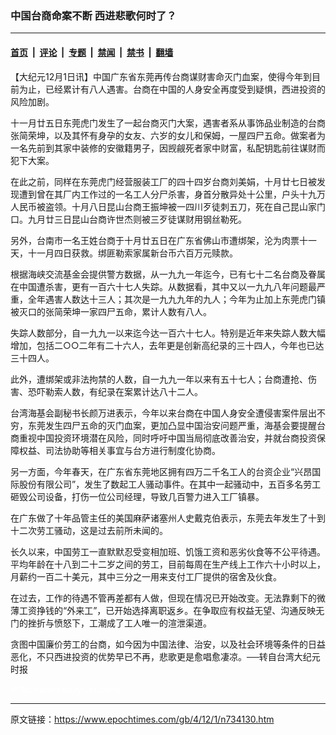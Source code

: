 ### 中国台商命案不断 西进悲歌何时了？

---

#### [首页](../../../..?n734130) &nbsp;|&nbsp; [评论](../../../../../epoch-comment?n734130) &nbsp;|&nbsp; [专题](../../../../../epoch-special?n734130) &nbsp;|&nbsp; [禁闻](../../../../../epoch-news?n734130) &nbsp;|&nbsp; [禁书](../../../../../books?n734130) &nbsp;|&nbsp; [翻墙](https://github.com/gfw-breaker/nogfw/blob/master/README.md?n734130)


<div class="post_content" id="artbody" itemprop="articleBody">
 <!-- article content begin -->
 <p>
  【大纪元12月1日讯】中国广东省东莞再传台商谋财害命灭门血案，使得今年到目前为止，已经累计有八人遇害。台商在中国的人身安全再度受到疑惧，西进投资的风险加剧。
 </p>
 <p>
  十一月廿五日东莞虎门发生了一起台商灭门大案，遇害者系从事饰品业制造的台商张简荣坤，以及其怀有身孕的女友、六岁的女儿和保姆，一屋四尸五命。做案者为一名先前到其家中装修的安徽籍男子，因觊觎死者家中财富，私配钥匙前往谋财而犯下大案。
 </p>
 <p>
  在此之前，同样在东莞虎门经营服装工厂的四十四岁台商刘美娟，十月廿七日被发现遭到曾在其厂内工作过的一名工人分尸杀害，身首分散异处十公里，户头十九万人民币被盗领。十月八日昆山台商王振坤被一四川歹徒刺五刀，死在自己昆山家门口。九月廿三日昆山台商许世杰则被三歹徒谋财用钢丝勒死。
 </p>
 <p>
  另外，台南市一名王姓台商于十月廿五日在广东省佛山市遭绑架，沦为肉票十一天，十一月四日获救。绑匪勒索家属新台币六百万元赎款。
 </p>
 <p>
  根据海峡交流基金会提供警方数据，从一九九一年迄今，已有七十二名台商及眷属在中国遭杀害，更有一百六十七人失踪。从数据看，其中又以一九九八年问题最严重，全年遇害人数达十三人；其次是一九九九年的九人；今年为止加上东莞虎门镇被灭口的张简荣坤一家四尸五命，累计人数有八人。
 </p>
 <p>
  失踪人数部分，自一九九一以来迄今达一百六十七人。特别是近年来失踪人数大幅增加，包括二○○二年有二十六人，去年更是创新高纪录的三十四人，今年也已达三十四人。
 </p>
 <p>
  此外，遭绑架或非法拘禁的人数，自一九九一年以来有五十七人；台商遭抢、伤害、恐吓勒索人数，有纪录在案累计达八十二人。
 </p>
 <p>
  台湾海基会副秘书长颜万进表示，今年以来台商在中国人身安全遭侵害案件层出不穷，东莞发生四尸五命的灭门血案，更加凸显中国治安问题严重，海基会要提醒台商重视中国投资环境潜在风险，同时呼吁中国当局彻底改善治安，并就台商投资保障权益、司法协助等相关事宜与台方进行制度化协商。
 </p>
 <p>
  另一方面，今年春天，在广东省东莞地区拥有四万二千名工人的台资企业“兴昂国际股份有限公司”，发生了数起工人骚动事件。在其中一起骚动中，五百多名劳工砸毁公司设备，打伤一位公司经理，导致几百警力进入工厂镇暴。
 </p>
 <p>
  在广东做了十年品管主任的美国麻萨诸塞州人史戴克伯表示，东莞去年发生了十到十二次劳工骚动，这是过去前所未闻的。
 </p>
 <p>
  长久以来，中国劳工一直默默忍受变相加班、饥饿工资和恶劣伙食等不公平待遇。平均年龄在十八到二十二岁之间的劳工，目前每周在生产线上工作六十小时以上，月薪约一百二十美元，其中三分之一用来支付工厂提供的宿舍及伙食。
 </p>
 <p>
  在过去，工作的待遇不管再差都有人做，但现在情况已开始改变。无法靠剩下的微薄工资挣钱的“外来工”，已开始选择离职返乡。在争取应有权益无望、沟通反映无门的挫折与愤怒下，工潮成了工人唯一的渲泄渠道。
 </p>
 <p>
  贪图中国廉价劳工的台商，如今因为中国法律、治安，以及社会环境等条件的日益恶化，不只西进投资的优势早已不再，悲歌更是愈唱愈凄凉。──转自台湾大纪元时报
 </p>
 <p>
  <font color="#ffffff">
   (http://www.dajiyuan.com)
  </font>
 </p>
 <!-- article content end -->
 <div id="below_article_ad">
 </div>
</div>


---

原文链接：https://www.epochtimes.com/gb/4/12/1/n734130.htm